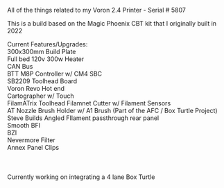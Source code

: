 All of the things related to my Voron 2.4 Printer - Serial # 5807


This is a build based on the Magic Phoenix CBT kit that I originally built in 2022

Current Features/Upgrades: 
  <br>300x300mm Build Plate
  <br>Full bed 120v 300w Heater
  <br>CAN Bus 
  <br>BTT M8P Controller w/ CM4 SBC
<br>SB2209 Toolhead Board
<br>Voron Revo Hot end 
<br>Cartographer w/ Touch
<br>FilamATrix Toolhead Filamnet Cutter w/ Filament Sensors 
<br>AT Nozzle Brush Holder w/ A1 Brush (Part of the AFC / Box Turtle Project) 
<br>Steve Builds Angled FIlament passthrough rear panel 
<br>Smooth BFI
<br>BZI
<br>Nevermore Filter
<br>Annex Panel Clips
<br><br><br>  
  Currently working on integrating a 4 lane Box Turtle 
